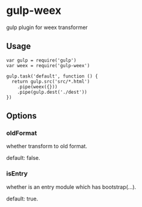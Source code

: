 # gulp-weex

gulp plugin for weex transformer

## Usage

```
var gulp = require('gulp')
var weex = require('gulp-weex')

gulp.task('default', function () {
  return gulp.src('src/*.html')
    .pipe(weex({}))
    .pipe(gulp.dest('./dest'))
})
```
## Options
   
### oldFormat
   
   whether transform to old format.
   
   default: false.
   
### isEntry
   
   whether is an entry module which has bootstrap(...).
   
   default: true.
